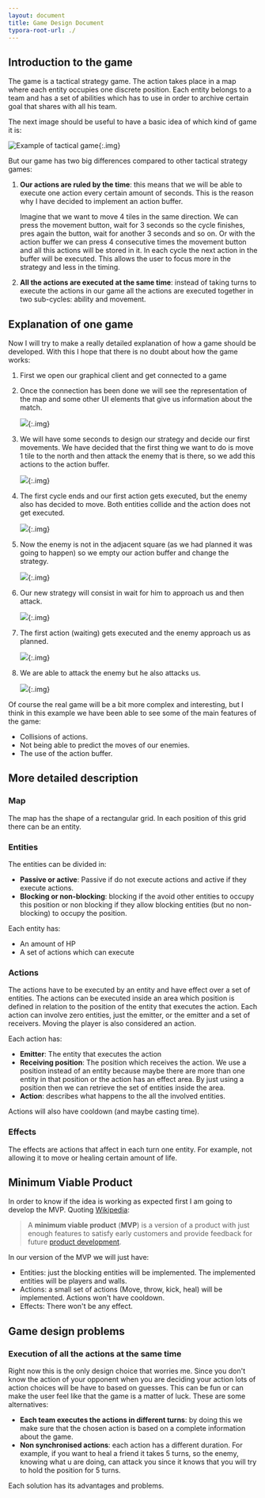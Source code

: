 ```yaml
---
layout: document
title: Game Design Document
typora-root-url: ./
---
```


## Introduction to the game

The game is a tactical strategy game. The action takes place in a map where each entity occupies one discrete position. Each entity belongs to a team and has a set of abilities which has to use in order to archive certain goal that shares with all his team.

The next image should be useful to have a basic idea of which kind of game it is:

![Example of tactical game](./../assets/images/DX3FtRp.jpg){:.img} 



But our game has two big differences compared to other tactical strategy games:

1. **Our actions are ruled by the time**: this means that we will be able to execute one action every certain amount of seconds. This is the reason why I have decided to implement an action buffer.

   Imagine that we want to move 4 tiles in the same direction. We can press the movement button, wait for 3 seconds so the cycle finishes, pres again the button, wait for another 3 seconds and so on. Or with the action buffer we can press 4 consecutive times the movement button and all this actions will be stored in it. In each cycle the next action in the buffer will be executed. This allows the user to focus more in the strategy and less in the timing.

2. **All the actions are executed at the same time**: instead of taking turns to execute the actions in our game all the actions are executed together in two sub-cycles: ability and movement.



## Explanation of one game

Now I will try to make a really detailed explanation of how a game should be developed. With this I hope that there is no doubt about how the game works:

1. First we open our graphical client and get connected to a game

2. Once the connection has been done we will see the representation of the map and some other UI elements that give us information about the match.

   ![](./../assets/images/game1.svg){:.img}

3. We will have some seconds to design our strategy and decide our first movements. We have decided that the first thing we want to do is move 1 tile to the north and then attack the enemy that is there, so we add this actions to the action buffer.

   ![](./../assets/images/game2.svg){:.img}

4. The first cycle ends and our first action gets executed, but the enemy also has decided to move. Both entities collide and the action does not get executed.

   ![](./../assets/images/game3.svg){:.img}

5. Now the enemy is not in the adjacent square (as we had planned it was going to happen) so we empty our action buffer and change the strategy. 

   ![](./../assets/images/game4.svg){:.img}

6. Our new strategy will consist in wait for him to approach us and then attack.

   ![](./../assets/images/game5.5.svg){:.img}

7. The first action (waiting) gets executed and the enemy approach us as planned.

   ![](./../assets/images/game5.svg){:.img}

8. We are able to attack the enemy but he also attacks us.

   ![](./../assets/images/game6.svg){:.img}

Of course the real game will be a bit more complex and interesting, but I think in this example we have been able to see some of the main features of the game: 

- Collisions of actions.
- Not being able to predict the moves of our enemies.
- The use of the action buffer.



## More detailed description

### Map

The map has the shape of a rectangular grid. In each position of this grid there can be an entity.



### Entities

The entities can be divided in: 

- **Passive or active**: Passive if do not execute actions and active if they execute actions.
-  **Blocking or non-blocking**: blocking if the avoid other entities to occupy this position or non blocking if they allow blocking entities (but no non-blocking) to occupy the position. 

Each entity has:

- An amount of HP
- A set of actions which can execute



### Actions

The actions have to be executed by an entity and have effect over a set of entities. The actions can be executed inside an area which position is defined in relation to the position of the entity that executes the action. Each action can involve zero entities, just the emitter, or the emitter and a set of receivers. Moving the player is also considered an action.

Each action has:

- **Emitter**: The entity that executes the action
- **Receiving position**: The position which receives the action. We use a position instead of an entity because maybe there are more than one entity in that position or the action has an effect area. By just using a position then we can retrieve the set of entities inside the area.
- **Action**: describes what happens to the all the involved entities.

Actions will also have cooldown (and maybe casting time).

### Effects

The effects are actions that affect in each turn one entity. For example, not allowing it to move or healing certain amount of life.



## Minimum Viable Product

In order to know if the idea is working as expected first I am going to develop the MVP. Quoting [Wikipedia](https://en.wikipedia.org/wiki/Minimum_viable_product):

> A **minimum viable product** (**MVP**) is a version of a product with just enough features to satisfy early customers and provide feedback for future [product development](https://en.wikipedia.org/wiki/New_product_development).

In our version of the MVP we will just have:

- Entities: just the blocking entities will be implemented. The implemented entities will be players and walls.
- Actions: a small set of actions (Move, throw, kick, heal) will be implemented. Actions won't have cooldown.
- Effects: There won't be any effect.



## Game design problems

### Execution of all the actions at the same time

Right now this is the only design choice that worries me. Since you don't know the action of your opponent when you are deciding your action lots of action choices will be have to based on guesses. This can be fun or can make the user feel like that the game is a matter of luck. These are some alternatives:

- **Each team executes the actions in different turns**: by doing this we make sure that the chosen action is based on a complete information about the game.
- **Non synchronised actions**: each action has a different duration. For example, if you want to heal a friend it takes 5 turns, so the enemy, knowing what u are doing, can attack you since it knows that you will try to hold the position for 5 turns.

Each solution has its advantages and problems.

